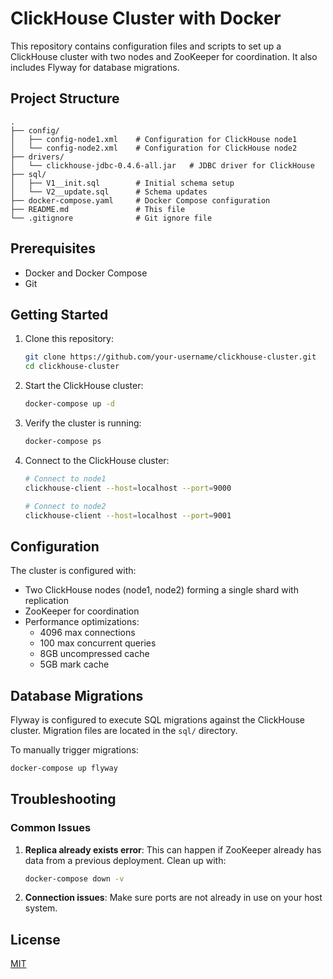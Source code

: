 # ClickHouse Cluster with Docker

This repository contains configuration files and scripts to set up a ClickHouse cluster with two nodes and ZooKeeper for coordination. It also includes Flyway for database migrations.

## Project Structure

```
.
├── config/
│   ├── config-node1.xml    # Configuration for ClickHouse node1
│   └── config-node2.xml    # Configuration for ClickHouse node2
├── drivers/
│   └── clickhouse-jdbc-0.4.6-all.jar   # JDBC driver for ClickHouse
├── sql/
│   ├── V1__init.sql        # Initial schema setup
│   └── V2__update.sql      # Schema updates
├── docker-compose.yaml     # Docker Compose configuration
├── README.md               # This file
└── .gitignore              # Git ignore file
```

## Prerequisites

- Docker and Docker Compose
- Git

## Getting Started

1. Clone this repository:
   ```bash
   git clone https://github.com/your-username/clickhouse-cluster.git
   cd clickhouse-cluster
   ```

2. Start the ClickHouse cluster:
   ```bash
   docker-compose up -d
   ```

3. Verify the cluster is running:
   ```bash
   docker-compose ps
   ```

4. Connect to the ClickHouse cluster:
   ```bash
   # Connect to node1
   clickhouse-client --host=localhost --port=9000
   
   # Connect to node2
   clickhouse-client --host=localhost --port=9001
   ```

## Configuration

The cluster is configured with:
- Two ClickHouse nodes (node1, node2) forming a single shard with replication
- ZooKeeper for coordination
- Performance optimizations:
  - 4096 max connections
  - 100 max concurrent queries
  - 8GB uncompressed cache
  - 5GB mark cache

## Database Migrations

Flyway is configured to execute SQL migrations against the ClickHouse cluster. Migration files are located in the `sql/` directory.

To manually trigger migrations:
```bash
docker-compose up flyway
```

## Troubleshooting

### Common Issues

1. **Replica already exists error**:
   This can happen if ZooKeeper already has data from a previous deployment. Clean up with:
   ```bash
   docker-compose down -v
   ```

2. **Connection issues**:
   Make sure ports are not already in use on your host system.

## License

[MIT](LICENSE)
